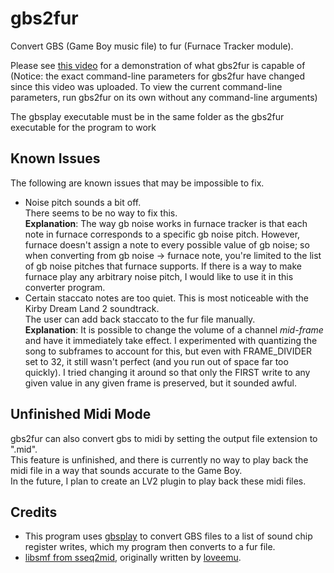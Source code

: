 # gbs2fur
Convert GBS (Game Boy music file) to fur (Furnace Tracker module).

Please see [this video](https://www.youtube.com/watch?v=BZKgEGXditk) for a demonstration of what gbs2fur is capable of    
(Notice: the exact command-line parameters for gbs2fur have changed since this video was uploaded. To view the current command-line parameters, run gbs2fur on its own without any command-line arguments)

The gbsplay executable must be in the same folder as the gbs2fur executable for the program to work

## Known Issues
The following are known issues that may be impossible to fix.
- Noise pitch sounds a bit off.      
There seems to be no way to fix this.     
**Explanation**: The way gb noise works in furnace tracker is that each note in furnace corresponds to a specific gb noise pitch. However, furnace doesn't assign a note to every possible value of gb noise; so when converting from gb noise -> furnace note, you're limited to the list of gb noise pitches that furnace supports. If there is a way to make furnace play any arbitrary noise pitch, I would like to use it in this converter program.
- Certain staccato notes are too quiet. This is most noticeable with the Kirby Dream Land 2 soundtrack.    
The user can add back staccato to the fur file manually.     
**Explanation**: It is possible to change the volume of a channel *mid-frame* and have it immediately take effect. I experimented with quantizing the song to subframes to account for this, but even with FRAME_DIVIDER set to 32, it still wasn't perfect (and you run out of space far too quickly). I tried changing it around so that only the FIRST write to any given value in any given frame is preserved, but it sounded awful.

## Unfinished Midi Mode
gbs2fur can also convert gbs to midi by setting the output file extension to ".mid".     
This feature is unfinished, and there is currently no way to play back the midi file in a way that sounds accurate to the Game Boy.    
In the future, I plan to create an LV2 plugin to play back these midi files.

## Credits
- This program uses [gbsplay](https://github.com/mmitch/gbsplay) to convert GBS files to a list of sound chip register writes, which my program then converts to a fur file.
- [libsmf from sseq2mid](https://github.com/Thysbelon/sseq2mid), originally written by [loveemu](https://github.com/loveemu/loveemu-lab/tree/master/nds/sseq2mid/src).